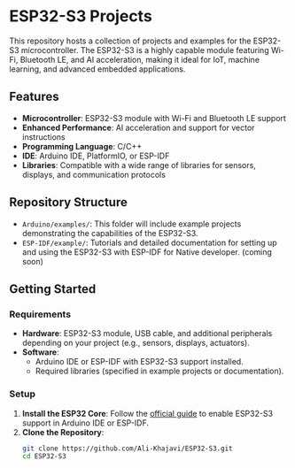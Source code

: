 # ESP32-S3 Projects  

This repository hosts a collection of projects and examples for the ESP32-S3 microcontroller. The ESP32-S3 is a highly capable module featuring Wi-Fi, Bluetooth LE, and AI acceleration, making it ideal for IoT, machine learning, and advanced embedded applications.  

## Features  

- **Microcontroller**: ESP32-S3 module with Wi-Fi and Bluetooth LE support  
- **Enhanced Performance**: AI acceleration and support for vector instructions  
- **Programming Language**: C/C++  
- **IDE**: Arduino IDE, PlatformIO, or ESP-IDF  
- **Libraries**: Compatible with a wide range of libraries for sensors, displays, and communication protocols  

## Repository Structure  

- `Arduino/examples/`: This folder will include example projects demonstrating the capabilities of the ESP32-S3.  
- `ESP-IDF/example/`: Tutorials and detailed documentation for setting up and using the ESP32-S3 with ESP-IDF for Native developer. (coming soon)

## Getting Started  

### Requirements  

- **Hardware**: ESP32-S3 module, USB cable, and additional peripherals depending on your project (e.g., sensors, displays, actuators).  
- **Software**:  
  - Arduino IDE or ESP-IDF with ESP32-S3 support installed.  
  - Required libraries (specified in example projects or documentation).  

### Setup  

1. **Install the ESP32 Core**: Follow the [official guide](https://github.com/espressif/arduino-esp32#installation-instructions) to enable ESP32-S3 support in Arduino IDE or ESP-IDF.  
2. **Clone the Repository**:  
   ```bash  
   git clone https://github.com/Ali-Khajavi/ESP32-S3.git  
   cd ESP32-S3  
